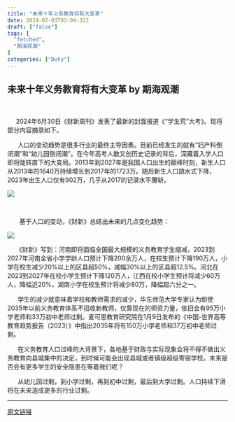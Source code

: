 ```yaml
---
title: "未来十年义务教育将有大变革"
date: 2024-07-03T03:04:32Z
draft: ["false"]
tags: [
  "fetched",
  "期海观潮"
]
categories: ["Duty"]
---
```

未来十年义务教育将有大变革 by 期海观潮
------
<div><p><span><br></span></p><p><span>     2024年6月30日《财新周刊》发表了最新的封面报道《“学生荒”大考》。现将部分内容摘录如下。</span></p><p><span>      人口的变动趋势是很多行业的最终主导因素。目前已经发生的就有“妇产科倒闭潮”和“幼儿园倒闭潮”。在今年高考人数又创历史记录的背后，深藏着入学人口即将陡转直下的大变局。2013年到2027年是我国人口出生的巅峰时刻，新生人口从2013年的1640万持续增长到2017年的1723万。随后新生人口跳水式下降，2023年出生人口仅有902万，几乎从2017的记录水平腰斩。</span><br></p><p><img data-galleryid="" data-imgfileid="100002221" data-ratio="1.2225755166931638" data-s="300,640" data-src="https://mmbiz.qpic.cn/mmbiz_png/oO0k9e19mIBKuI4pd6xLpS63H8jNmOXIBEw1APWS3SbZqJekm3tEG3boiblM1kwGZyJyJmcduFxXYz3pTWvBebQ/640?wx_fmt=png&amp;from=appmsg" data-type="png" data-w="629" src="https://mmbiz.qpic.cn/mmbiz_png/oO0k9e19mIBKuI4pd6xLpS63H8jNmOXIBEw1APWS3SbZqJekm3tEG3boiblM1kwGZyJyJmcduFxXYz3pTWvBebQ/640?wx_fmt=png&amp;from=appmsg"></p><p><span><br></span></p><p><span>       基于人口的变动，《财新》总结出未来的几点变化趋势：</span><br></p><p><img data-galleryid="" data-imgfileid="100002222" data-ratio="0.6696132596685083" data-s="300,640" data-src="https://mmbiz.qpic.cn/mmbiz_png/oO0k9e19mIBKuI4pd6xLpS63H8jNmOXIfPmEbnezbP7rOJ9X2jzUxmRlMDtiastXq6FYgEoUgm0cfhFs81WyL4A/640?wx_fmt=png&amp;from=appmsg" data-type="png" data-w="905" src="https://mmbiz.qpic.cn/mmbiz_png/oO0k9e19mIBKuI4pd6xLpS63H8jNmOXIfPmEbnezbP7rOJ9X2jzUxmRlMDtiastXq6FYgEoUgm0cfhFs81WyL4A/640?wx_fmt=png&amp;from=appmsg"></p><p><span>     《财新》写到：河南即将面临全国最大规模的义务教育学生缩减，2023到2027年河南全省小学学龄人口预计下降200余万人，在校生预计下降190万人，小学在校生减少20%以上的区县超50%，减幅30%以上的区县超12.5%。河北在2023到2027年在校小学生预计下降120万人，江西在校小学生预计将减少60万人，降幅近20%，湖南小学在校生预计将减少80万，降幅超六分之一。</span></p><p><span>      学生的减少就意味着学校和教师需求的减少，华东师范大学专家认为即使2035年以前义务教育体系不招收新教师，仅靠现在的师资力量，依旧会有95万小学老师和33万初中老师过剩。麦可思教育研究院在1月9日发布的《中国-世界高等教育趋势报告（2023）》中指出2035年将有150万小学老师和37万初中老师过剩。</span></p><p><span>      <span>在义务教育人口过峰的大背景下，各地基于财政与实际现象会将不得不做出义务教育向县城集中的决定，到时候可能会出现县城或者镇级超级寄宿学校。</span>未来是否会有更多学生的安全隐患在等着我们呢？<br></span></p><p><span>      从幼儿园过剩，到小学过剩，再到初中过剩，最后到大学过剩。人口持续下滑将在未来造成更多的行业过剩。<br></span></p><p><mp-style-type data-value="3"></mp-style-type></p></div>  
<hr>
<a href="https://mp.weixin.qq.com/s/pzmEMJTZTopjRgVuc1M8ug",target="_blank" rel="noopener noreferrer">原文链接</a>
